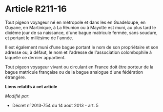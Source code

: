 # Article R211-16

Tout pigeon voyageur né en métropole et dans les en Guadeloupe, en Guyane, en Martinique, à La Réunion ou à Mayotte est muni,
au plus tard le dixième jour de sa naissance, d'une bague matricule fermée, sans soudure, et portant le millésime de l'année.

Il est également muni d'une bague portant le nom de son propriétaire et son adresse ou, à défaut, le nom et l'adresse de
l'association colombophile à laquelle ce dernier appartient.

Tout pigeon voyageur vivant ou circulant en France doit être porteur de la bague matricule française ou de la bague analogue
d'une fédération étrangère.

**Liens relatifs à cet article**

_Modifié par_:

  - Décret n°2013-754 du 14 août 2013 - art. 5
